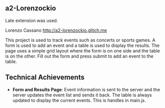
## a2-Lorenzockio

Late extension was used.

Lorenzo Cassano http://a2-lorenzockio.glitch.me

This project is used to track events such as concerts or sports games. A form is used to add an event and a table is used to display the results. 
The page uses a simple grid layout where the form is on one side and the table is on the other. Fill out the form and press submit to add an event to the table.

## Technical Achievements
- **Form and Results Page**: Event information is sent to the server and the server updates the event list and sends it back. The table is always updated to display the current events.
This is handles in main.js. 


